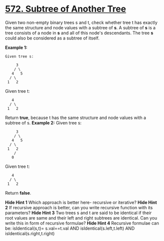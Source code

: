 # [572. Subtree of Another Tree](https://leetcode.com/problems/subtree-of-another-tree/description)
Given two non-empty binary trees s and t, check whether tree t has exactly the same structure and node values with a subtree of **s**. A subtree of **s** is a tree consists of a node in **s** and all of this node's descendants. The tree **s** could also be considered as a subtree of itself.

**Example 1:**
```
Given tree s:

     3
    / \
   4   5
  / \
 1   2
```
Given tree t:
```
   4 
  / \
 1   2
```
Return **true**, because t has the same structure and node values with a subtree of s.
**Example 2:**
Given tree s:
```
     3
    / \
   4   5
  / \
 1   2
    /
   0
```
Given tree t:
```
   4
  / \
 1   2
```
Return **false**.

**Hide Hint 1**
Which approach is better here- recursive or iterative?
**Hide Hint 2**
If recursive approach is better, can you write recursive function with its parameters?
**Hide Hint 3**
Two trees s and t are said to be identical if their root values are same and their left and right subtrees are identical. Can you write this in form of recursive formulae?
**Hide Hint 4**
Recursive formulae can be: isIdentical(s,t)= s.val==t.val AND isIdentical(s.left,t.left) AND isIdentical(s.right,t.right)